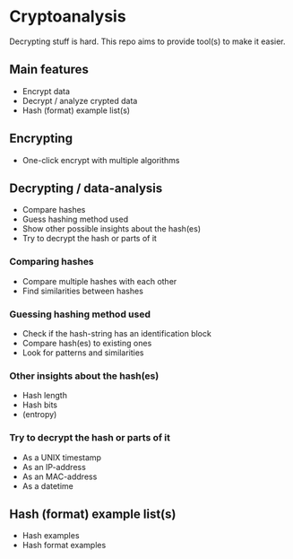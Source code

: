# Cryptoanalysis

Decrypting stuff is hard. This repo aims to provide tool(s) to make it easier.

## Main features

- Encrypt data
- Decrypt / analyze crypted data
- Hash (format) example list(s)


## Encrypting

- One-click encrypt with multiple algorithms


## Decrypting / data-analysis

- Compare hashes
- Guess hashing method used
- Show other possible insights about the hash(es)
- Try to decrypt the hash or parts of it


### Comparing hashes

- Compare multiple hashes with each other
- Find similarities between hashes


### Guessing hashing method used

- Check if the hash-string has an identification block
- Compare hash(es) to existing ones
- Look for patterns and similarities


### Other insights about the hash(es)

- Hash length
- Hash bits
- (entropy)


### Try to decrypt the hash or parts of it

- As a UNIX timestamp
- As an IP-address
- As an MAC-address
- As a datetime


## Hash (format) example list(s)

- Hash examples
- Hash format examples
